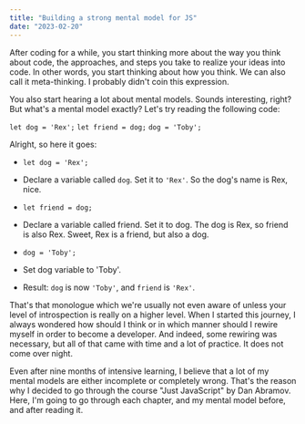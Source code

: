 ```yaml
---
title: "Building a strong mental model for JS"
date: "2023-02-20"
---
```


After coding for a while, you start thinking more about the way you think about code, the approaches, and steps you take to realize your ideas into code. In other words, you start thinking about how you think. We can also call it meta-thinking. I probably didn't coin this expression.

You also start hearing a lot about mental models. Sounds interesting, right? But what's a mental model exactly? Let's try reading the following code:

`let dog = 'Rex';`
`let friend = dog;`
`dog = 'Toby';`

Alright, so here it goes:

- `let dog = 'Rex';`

- Declare a variable called `dog`. Set it to `'Rex'`. So the dog's name is Rex, nice.

- `let friend = dog;`

- Declare a variable called friend. Set it to dog. The dog is Rex, so friend is also Rex. Sweet, Rex is a friend, but also a dog.

- `dog = 'Toby';`

- Set dog variable to 'Toby'.

- Result: `dog` is now `'Toby'`, and `friend` is `'Rex'`.

That's that monologue which we're usually not even aware of unless your level of introspection is really on a higher level. When I started this journey, I always wondered how should I think or in which manner should I rewire myself in order to become a developer. And indeed, some rewiring was necessary, but all of that came with time and a lot of practice. It does not come over night.

Even after nine months of intensive learning, I believe that a lot of my mental models are either incomplete or completely wrong. That's the reason why I decided to go through the course "Just JavaScript" by Dan Abramov. Here, I'm going to go through each chapter, and my mental model before, and after reading it.
